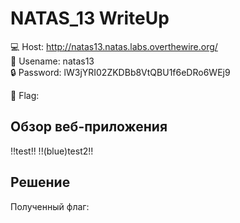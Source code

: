# NATAS_13 WriteUp
:computer: Host: http://natas13.natas.labs.overthewire.org/  
:bust_in_silhouette: Usename: natas13  
:lock: Password: lW3jYRI02ZKDBb8VtQBU1f6eDRo6WEj9

:triangular_flag_on_post: Flag: 

## Обзор веб-приложения

!!test!!
!!(blue)test2!!

## Решение



Полученный флаг: 
